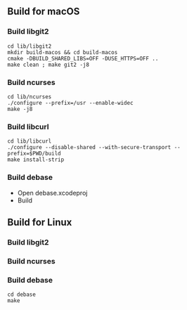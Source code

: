 ## Build for macOS

### Build libgit2

    cd lib/libgit2
    mkdir build-macos && cd build-macos
    cmake -DBUILD_SHARED_LIBS=OFF -DUSE_HTTPS=OFF ..
    make clean ; make git2 -j8

### Build ncurses

    cd lib/ncurses
    ./configure --prefix=/usr --enable-widec
    make -j8

### Build libcurl

    cd lib/libcurl
    ./configure --disable-shared --with-secure-transport --prefix=$PWD/build
    make install-strip

### Build debase

- Open debase.xcodeproj
- Build



## Build for Linux

### Build libgit2



### Build ncurses



### Build debase

    cd debase
    make
